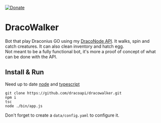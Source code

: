 [![Donate](https://img.shields.io/badge/Donate-PayPal-green.svg)](https://www.paypal.me/niicodev)

# DracoWalker
Bot that play Draconius GO using my [DracoNode API](https://github.com/dracoapi/nodedracoapi).
It walks, spin and catch creatures. It can also clean inventory and hatch egg.  
Not meant to be a fully functional bot, it's more a proof of concept of what can be done with the API.


## Install & Run

Need up to date [node](https://nodejs.org) and [typescript](https://typescriptlang.org)

```
git clone https://github.com/dracoapi/dracowalker.git
npm i
tsc
node ./bin/app.js
```

Don't forget to create a `data/config.yaml` to configure it.


